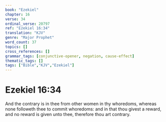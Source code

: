 ```yaml
---
book: "Ezekiel"
chapter: 16
verse: 34
ordinal_verse: 20797
ref: "Ezekiel 16:34"
translation: "KJV"
genre: "Major Prophet"
word_count: 37
topics: []
cross_references: []
grammar_tags: [conjunctive-opener, negation, cause-effect]
thematic_tags: []
tags: ["Bible","KJV","Ezekiel"]
---
```


# Ezekiel 16:34

And the contrary is in thee from other women in thy whoredoms, whereas none followeth thee to commit whoredoms: and in that thou givest a reward, and no reward is given unto thee, therefore thou art contrary.
